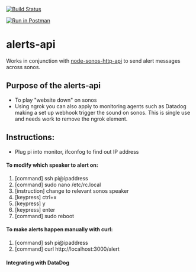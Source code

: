 [![Build Status](https://travis-ci.org/sonos-alerts/alerts-api.svg?branch=master)](https://travis-ci.org/sonos-alerts/alerts-api)

[![Run in Postman](https://run.pstmn.io/button.svg)](https://app.getpostman.com/run-collection/1b09cff1b095a190f222)

# alerts-api

Works in conjunction with [node-sonos-http-api](https://github.com/sonos-alerts/node-sonos-http-api) to send alert messages across sonos. 

## Purpose of the alerts-api 

+ To play "website down" on sonos
+ Using ngrok you can also apply to monitoring agents such as Datadog making a set up webhook trigger the sound on sonos. This is single use and needs work to remove the ngrok element.

## Instructions:

+ Plug pi into monitor, ifconfog to find out IP address

#### To modify which speaker to alert on:

1. [command] ssh pi@ipaddress
2. [command] sudo nano /etc/rc.local
3. [instruction] change to relevant sonos speaker
4. [keypress] ctrl+x
5. [keypress] y
6. [keypress] enter
7. [command] sudo reboot

#### To make alerts happen manually with curl:

1. [command] ssh pi@ipaddress
2. [command] curl http://localhost:3000/alert


#### Integrating with DataDog
